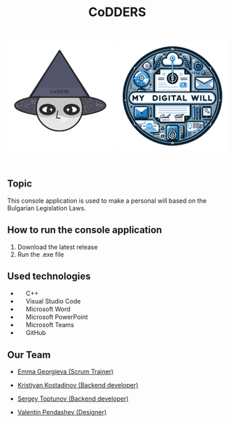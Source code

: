<h1 align="center" >CoDDERS</h1>
<br>
<p align="center">
<img src="Documentation/logo.png" alt="logo" height="250" width="250"">
    <img src="Documentation/project%20activity%20logo.png" alt="project%20activity%20logo" height="250" width="250"">
</p>

<br>

## Topic
This console application is used to make a personal will based on the Bulgarian Legislation Laws.


## How to run the console application
<ol>
    <li> Download the latest release </li>
    <li> Run the .exe file </li>
</ol>

## Used technologies

- <img src="https://upload.wikimedia.org/wikipedia/commons/thumb/1/18/ISO_C%2B%2B_Logo.svg/640px-ISO_C%2B%2B_Logo.svg.png" width="15" height="15"> C++ <br>
- <img src="https://upload.wikimedia.org/wikipedia/commons/thumb/9/9a/Visual_Studio_Code_1.35_icon.svg/2048px-Visual_Studio_Code_1.35_icon.svg.png" width="15" height="15"> Visual Studio Code <br>
- <img src="https://upload.wikimedia.org/wikipedia/commons/thumb/8/8d/Microsoft_Word_2013-2019_logo.svg/587px-Microsoft_Word_2013-2019_logo.svg.png?20221202081051" width="15" height="15"> Microsoft Word <br>
- <img src="https://upload.wikimedia.org/wikipedia/commons/thumb/0/0d/Microsoft_Office_PowerPoint_%282019%E2%80%93present%29.svg/640px-Microsoft_Office_PowerPoint_%282019%E2%80%93present%29.svg.png" width="15" height="15"> Microsoft PowerPoint <br>
- <img src="https://upload.wikimedia.org/wikipedia/commons/thumb/4/49/MicroTeams.png/640px-MicroTeams.png" width="15" height="15"> Microsoft Teams <br>
- <img src="https://github.githubassets.com/assets/GitHub-Mark-ea2971cee799.png" width="15" height="15"> GitHub <br>



## Our Team
- <a href="https://github.com/EGGeorgieva21"> Emma Georgieva (Scrum Trainer)</a> <br>

- <a href="https://github.com/KNKostadinov21"> Kristiyan Kostadinov (Backend developer) </a> <br>
   
- <a href="https://github.com/SAToptunov"> Sergey Toptunov (Backend developer) </a> <br>
   
- <a href="https://github.com/vbpendashev21"> Valentin Pendashev (Designer) </a> <br>
  

  
